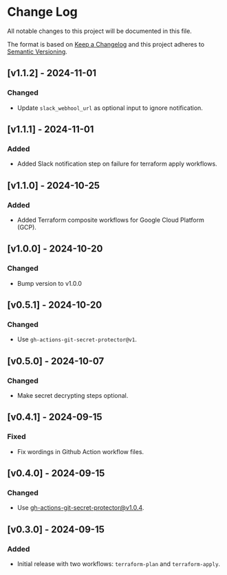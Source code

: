 # Change Log
All notable changes to this project will be documented in this file.

The format is based on [Keep a Changelog](http://keepachangelog.com/)
and this project adheres to [Semantic Versioning](http://semver.org/).

## [v1.1.2] - 2024-11-01

### Changed

- Update `slack_webhool_url` as optional input to ignore notification.

## [v1.1.1] - 2024-11-01

### Added

- Added Slack notification step on failure for terraform apply workflows.

## [v1.1.0] - 2024-10-25

### Added

- Added Terraform composite workflows for Google Cloud Platform (GCP).

## [v1.0.0] - 2024-10-20

### Changed
- Bump version to v1.0.0

## [v0.5.1] - 2024-10-20

### Changed
- Use `gh-actions-git-secret-protector@v1`.

## [v0.5.0] - 2024-10-07

### Changed
- Make secret decrypting steps optional.

## [v0.4.1] - 2024-09-15

### Fixed
- Fix wordings in Github Action workflow files.

## [v0.4.0] - 2024-09-15

### Changed
-  Use gh-actions-git-secret-protector@v1.0.4.

## [v0.3.0] - 2024-09-15

### Added

- Initial release with two workflows: `terraform-plan` and `terraform-apply`.
